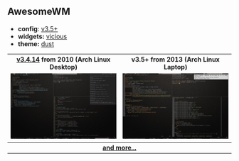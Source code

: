 AwesomeWM
------------

* **config**: [v3.5+](rc.lua)
* **widgets:** [vicious](wi.lua)
* **theme:** [dust](themes/dust/theme.lua)

<table width="100%">
  <tr>
    <th><a href="https://github.com/tdy/awesome/tree/v3.4.14">v3.4.14</a> from 2010 (Arch Linux Desktop)</th>
    <th>v3.5+ from 2013 (Arch Linux Laptop)</th></tr>
  <tr>
    <td width="50%">
      <a href="https://raw.githubusercontent.com/tdy/screenshots/master/awesome_20100113_1680x1050.png">
        <img src="https://github.com/tdy/screenshots/blob/master/awesome_20100113_1680x1050.png" width="100%" alt="Arch Linux Desktop (2010)" />
      </a>
    </td>
    <td width="50%">
      <a href="https://raw.githubusercontent.com/tdy/screenshots/master/awesome_20130301_2880x1800.png">
        <img src="https://github.com/tdy/screenshots/blob/master/awesome_20130301_2880x1800.png" width="100%" alt="Arch Linux rMBP 15" (2013)" />
      </a>
    </td>
  </tr>
  <tr><th colspan="2"><a href="https://github.com/tdy/screenshots">and more...</a></th></tr>
</table>
